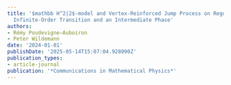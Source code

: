 ```yaml
---
title: '$mathbb H^2|2$-model and Vertex-Reinforced Jump Process on Regular Trees:
  Infinite-Order Transition and an Intermediate Phase'
authors:
- Rémy Poudevigne–Auboiron
- Peter Wildemann
date: '2024-01-01'
publishDate: '2025-05-14T15:07:04.928090Z'
publication_types:
- article-journal
publication: '*Communications in Mathematical Physics*'
---
```


